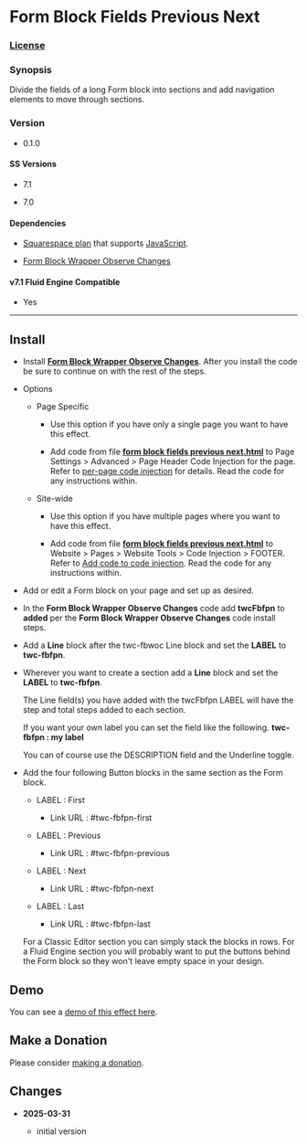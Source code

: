 # Form Block Fields Previous Next

### [License][1]

### Synopsis

Divide the fields of a long Form block into sections and add navigation elements
to move through sections.

### Version

 * 0.1.0

#### SS Versions

  * 7.1
  
  * 7.0

#### Dependencies

  * [Squarespace plan][2] that supports [JavaScript][3].
  
  * [Form Block Wrapper Observe Changes][4]

#### v7.1 Fluid Engine Compatible

  * Yes

---

## Install

* Install **[Form Block Wrapper Observe Changes][5]**. After you install the
  code be sure to continue on with the rest of the steps.
  
* Options

  * Page Specific
  
    * Use this option if you have only a single page you want to have this
      effect.
      
    * Add code from file **[form block fields previous next.html][6]** to
      Page Settings > Advanced > Page Header Code Injection for the page. Refer
      to [per-page code injection][7] for details. Read the code for any
      instructions within.
      
  * Site-wide
  
    * Use this option if you have multiple pages where you want to have this
      effect.
      
    * Add code from file **[form block fields previous next.html][6]** to
      Website > Pages > Website Tools > Code Injection > FOOTER. Refer to [Add
      code to code injection][8]. Read the code for any instructions within.
      
* Add or edit a Form block on your page and set up as desired.
  
* In the **Form Block Wrapper Observe Changes** code add **twcFbfpn** to
  **added** per the **Form Block Wrapper Observe Changes** code install steps.
  
* Add a **Line** block after the twc-fbwoc Line block and set the **LABEL** to
  **twc-fbfpn**.
  
* Wherever you want to create a section add a **Line** block and set the
  **LABEL** to **twc-fbfpn**.
  
  The Line field(s) you have added with the twcFbfpn LABEL will have the step
  and total steps added to each section.
  
  If you want your own label you can set the field like the following.
  **twc-fbfpn : my label**
  
  You can of course use the DESCRIPTION field and the Underline toggle.
  
* Add the four following Button blocks in the same section as the Form block.

  * LABEL : First
  
    * Link URL : #twc-fbfpn-first
  
  * LABEL : Previous
  
    * Link URL : #twc-fbfpn-previous
  
  * LABEL : Next
  
    * Link URL : #twc-fbfpn-next
  
  * LABEL : Last
  
    * Link URL : #twc-fbfpn-last
    
  For a Classic Editor section you can simply stack the blocks in rows. For a
  Fluid Engine section you will probably want to put the buttons behind the Form
  block so they won't leave empty space in your design.

## Demo

You can see a [demo of this effect here][9].

## Make a Donation

Please consider [making a donation][10].

## Changes

<!-- * **2024-04-28**

  * update to work with Form Block Wrapper Observe Changes v0.3.0
  * bumped version to 0.3.0
  -->
* **2025-03-31**

  * initial version

[1]: https://github.com/tomsWebConsulting/twcsl/blob/main/LICENSE.txt#L1
[2]: https://www.squarespace.com/pricing
[3]: https://en.wikipedia.org/wiki/JavaScript
[4]: https://github.com/tomsWebConsulting/twcsl/tree/main/Block/Form/Form%20Block%20Wrapper%20Observe%20Changes
[5]: https://github.com/tomsWebConsulting/twcsl/tree/main/Block/Form/Form%20Block%20Wrapper%20Observe%20Changes#form-block-wrapper-observe-changes
[6]: form%20block%20text%20field%20max%20length.html#L1
[7]: https://support.squarespace.com/hc/en-us/articles/205815908-Using-code-injection#toc-per-page-code-injection
[8]: https://support.squarespace.com/hc/en-us/articles/205815908-Using-code-injection#toc-add-code-to-code-injection
[9]: https://toms-web-consulting-demos.squarespace.com/form-block-fields-previous-next?password=twcdemos
[10]: https://github.com/tomsWebConsulting/twcsl#make-a-donation
